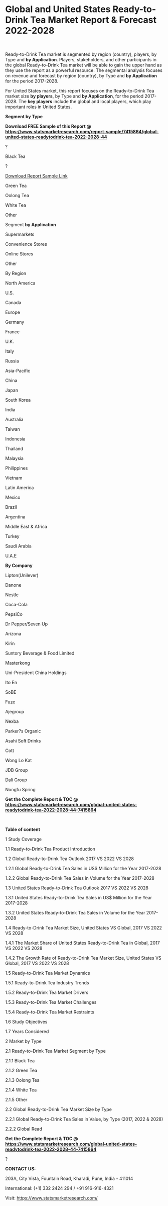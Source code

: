 <h1>Global and United States Ready-to-Drink Tea Market Report & Forecast 2022-2028</h1><br/><p>Ready-to-Drink Tea market is segmented by region (country), players, by Type and <strong>by Application</strong>. Players, stakeholders, and other participants in the global Ready-to-Drink Tea market will be able to gain the upper hand as they use the report as a powerful resource. The segmental analysis focuses on revenue and forecast by region (country), by Type and <strong>by Application</strong> for the period 2017-2028.</p>
 
 
 
 <p>For United States market, this report focuses on the Ready-to-Drink Tea market size <strong>by players</strong>, by Type and <strong>by Application</strong>, for the period 2017-2028. The <strong>key players</strong> include the global and local players, which play important roles in United States.</p>
 
 
 
 <p><strong>Segment by Type</strong></p>
 
 
 
 <div><b>Download FREE Sample of this Report @ <a href="https://www.statsmarketresearch.com/download-free-sample/7415864/global-united-states-readytodrink-tea-2022-2028-44">https://www.statsmarketresearch.com/report-sample/7415864/global-united-states-readytodrink-tea-2022-2028-44</a></b></div>
 
 
 
 <p>? </p>
 
 
 
 <p>Black Tea</p>
 
 
 
 <p>? </p>
 
 
 
 <p><a href="https://www.statsmarketresearch.com/download-free-sample/7415864/global-united-states-readytodrink-tea-2022-2028-44">Download Report Sample Link</a></p>
 
 
 
 <p>Green Tea</p>
 
 
 
 <p>Oolong Tea</p>
 
 
 
 <p>White Tea</p>
 
 
 
 <p>Other</p>
 
 
 
 <p>Segment <strong>by Application</strong></p>
 
 
 
 <p>Supermarkets</p>
 
 
 
 <p>Convenience Stores</p>
 
 
 
 <p>Online Stores</p>
 
 
 
 <p>Other</p>
 
 
 
 <p>By Region</p>
 
 
 
 <p>North America</p>
 
 
 
 <p>U.S.</p>
 
 
 
 <p>Canada</p>
 
 
 
 <p>Europe</p>
 
 
 
 <p>Germany</p>
 
 
 
 <p>France</p>
 
 
 
 <p>U.K.</p>
 
 
 
 <p>Italy</p>
 
 
 
 <p>Russia</p>
 
 
 
 <p>Asia-Pacific</p>
 
 
 
 <p>China</p>
 
 
 
 <p>Japan</p>
 
 
 
 <p>South Korea</p>
 
 
 
 <p>India</p>
 
 
 
 <p>Australia</p>
 
 
 
 <p>Taiwan</p>
 
 
 
 <p>Indonesia</p>
 
 
 
 <p>Thailand</p>
 
 
 
 <p>Malaysia</p>
 
 
 
 <p>Philippines</p>
 
 
 
 <p>Vietnam</p>
 
 
 
 <p>Latin America</p>
 
 
 
 <p>Mexico</p>
 
 
 
 <p>Brazil</p>
 
 
 
 <p>Argentina</p>
 
 
 
 <p>Middle East & Africa</p>
 
 
 
 <p>Turkey</p>
 
 
 
 <p>Saudi Arabia</p>
 
 
 
 <p>U.A.E</p>
 
 
 
 <p><strong>By Company</strong></p>
 
 
 
 <p>Lipton(Unilever)</p>
 
 
 
 <p>Danone</p>
 
 
 
 <p>Nestle</p>
 
 
 
 <p>Coca-Cola</p>
 
 
 
 <p>PepsiCo</p>
 
 
 
 <p>Dr Pepper/Seven Up</p>
 
 
 
 <p>Arizona</p>
 
 
 
 <p>Kirin</p>
 
 
 
 <p>Suntory Beverage & Food Limited</p>
 
 
 
 <p>Masterkong</p>
 
 
 
 <p>Uni-President China Holdings</p>
 
 
 
 <p>Ito En</p>
 
 
 
 <p>SoBE</p>
 
 
 
 <p>Fuze</p>
 
 
 
 <p>Ajegroup</p>
 
 
 
 <p>Nexba</p>
 
 
 
 <p>Parker?s Organic</p>
 
 
 
 <p>Asahi Soft Drinks</p>
 
 
 
 <p>Cott</p>
 
 
 
 <p>Wong Lo Kat</p>
 
 
 
 <p>JDB Group</p>
 
 
 
 <p>Dali Group</p>
 
 
 
 <p>Nongfu Spring</p>
 
 
 
 <div><b>Get the Complete Report & TOC @ <a href="https://www.statsmarketresearch.com/global-united-states-readytodrink-tea-2022-2028-44-7415864">https://www.statsmarketresearch.com/global-united-states-readytodrink-tea-2022-2028-44-7415864</a></b></div>
 
 
 
 <p><br />
 
 <b>Table of content</b></p>
 
 
 
 <p>1 Study Coverage<br />
 
 1.1 Ready-to-Drink Tea Product Introduction<br />
 
 1.2 Global Ready-to-Drink Tea Outlook 2017 VS 2022 VS 2028<br />
 
 1.2.1 Global Ready-to-Drink Tea Sales in US$ Million for the Year 2017-2028<br />
 
 1.2.2 Global Ready-to-Drink Tea Sales in Volume for the Year 2017-2028<br />
 
 1.3 United States Ready-to-Drink Tea Outlook 2017 VS 2022 VS 2028<br />
 
 1.3.1 United States Ready-to-Drink Tea Sales in US$ Million for the Year 2017-2028<br />
 
 1.3.2 United States Ready-to-Drink Tea Sales in Volume for the Year 2017-2028<br />
 
 1.4 Ready-to-Drink Tea Market Size, United States VS Global, 2017 VS 2022 VS 2028<br />
 
 1.4.1 The Market Share of United States Ready-to-Drink Tea in Global, 2017 VS 2022 VS 2028<br />
 
 1.4.2 The Growth Rate of Ready-to-Drink Tea Market Size, United States VS Global, 2017 VS 2022 VS 2028<br />
 
 1.5 Ready-to-Drink Tea Market Dynamics<br />
 
 1.5.1 Ready-to-Drink Tea Industry Trends<br />
 
 1.5.2 Ready-to-Drink Tea Market Drivers<br />
 
 1.5.3 Ready-to-Drink Tea Market Challenges<br />
 
 1.5.4 Ready-to-Drink Tea Market Restraints<br />
 
 1.6 Study Objectives<br />
 
 1.7 Years Considered<br />
 
 2 Market by Type<br />
 
 2.1 Ready-to-Drink Tea Market Segment by Type<br />
 
 2.1.1 Black Tea<br />
 
 2.1.2 Green Tea<br />
 
 2.1.3 Oolong Tea<br />
 
 2.1.4 White Tea<br />
 
 2.1.5 Other<br />
 
 2.2 Global Ready-to-Drink Tea Market Size by Type<br />
 
 2.2.1 Global Ready-to-Drink Tea Sales in Value, by Type (2017, 2022 & 2028)<br />
 
 2.2.2 Global Read</p>
 
 
 
 <div><b>Get the Complete Report & TOC @ <a href="https://www.statsmarketresearch.com/global-united-states-readytodrink-tea-2022-2028-44-7415864">https://www.statsmarketresearch.com/global-united-states-readytodrink-tea-2022-2028-44-7415864</a></b></div>
 
 
 
 <p>? </p>
 
 
 
 <p><b>CONTACT US:</b><br />
 
 203A, City Vista, Fountain Road, Kharadi, Pune, India - 411014<br />
 
 International: (+1) 332 2424 294 / +91 916-916-4321<br />
 
 Visit: <a href="https://www.statsmarketresearch.com/">https://www.statsmarketresearch.com/</a></p>